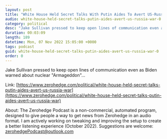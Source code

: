 ```yaml
---
layout: post
title: "White House Held Secret Talks With Putin Aides To Avert US-Russia War"
audio: white-house-held-secret-talks-putin-aides-avert-us-russia-war-0
category: political
desc: "Jake Sullivan pressed to keep open lines of communication even as Biden warned about nuclear &quot;Armageddon&quot;..."
duration: 00:03:09
length: 189
datetime: Mon, 07 Nov 2022 15:05:00 +0000
tags: podcast
guid: white-house-held-secret-talks-putin-aides-avert-us-russia-war-0
order: 0
---
```

Jake Sullivan pressed to keep open lines of communication even as Biden warned about nuclear &quot;Armageddon&quot;...

Link: [https://www.zerohedge.com/political/white-house-held-secret-talks-putin-aides-avert-us-russia-war](https://www.zerohedge.com/political/white-house-held-secret-talks-putin-aides-avert-us-russia-war)

About: The Zerohedge Podcast is a non-commercial, automated program, designed to give people a way to get news from Zerohedge in an audio format.  I am actively working on tweaking and improving the setup to create a better listening experience (October 2022).  Suggestions are welcome: [zerohedgePodcast@outlook.com](mailto:zerohedgePodcast@outlook.com)